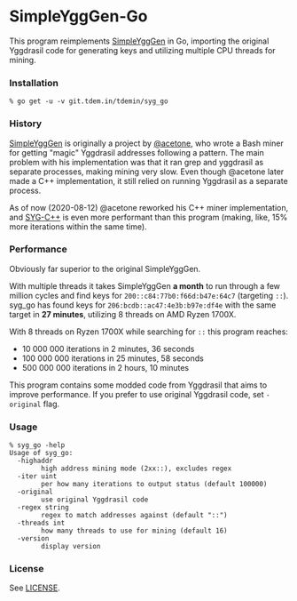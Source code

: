 # SimpleYggGen-Go

This program reimplements [SimpleYggGen](https://notabug.org/acetone/SimpleYggGen-Bash) in Go, importing the original Yggdrasil
code for generating keys and utilizing multiple CPU threads for mining.

### Installation

`% go get -u -v git.tdem.in/tdemin/syg_go`

### History

[SimpleYggGen](https://notabug.org/acetone/SimpleYggGen-Bash) is originally a
project by [@acetone](https://notabug.org/acetone), who wrote a Bash miner for
getting "magic" Yggdrasil addresses following a pattern. The main problem with
his implementation was that it ran grep and yggdrasil as separate processes,
making mining very slow. Even though @acetone later made a C++ implementation,
it still relied on running Yggdrasil as a separate process.

As of now (2020-08-12) @acetone reworked his C++ miner implementation, and
[SYG-C++](https://notabug.org/acetone/SimpleYggGen-CPP) is even more performant
than this program (making, like, 15% more iterations within the same time).

### Performance

Obviously far superior to the original SimpleYggGen.

With multiple threads it takes SimpleYggGen **a month** to run through a few
million cycles and find keys for `200::c84:77b0:f66d:b47e:64c7` (targeting
`::`). syg_go has found keys for `206:bcdb::ac47:4e3b:b97e:df4e` with the same
target in **27 minutes**, utilizing 8 threads on AMD Ryzen 1700X.

With 8 threads on Ryzen 1700X while searching for `::` this program reaches:

* 10 000 000 iterations in 2 minutes, 36 seconds
* 100 000 000 iterations in 25 minutes, 58 seconds
* 500 000 000 iterations in 2 hours, 10 minutes

This program contains some modded code from Yggdrasil that aims to improve
performance. If you prefer to use original Yggdrasil code, set `-original`
flag.

### Usage

```
% syg_go -help
Usage of syg_go:
  -highaddr
        high address mining mode (2xx::), excludes regex
  -iter uint
        per how many iterations to output status (default 100000)
  -original
        use original Yggdrasil code
  -regex string
        regex to match addresses against (default "::")
  -threads int
        how many threads to use for mining (default 16)
  -version
        display version
```

### License

See [LICENSE](LICENSE).
